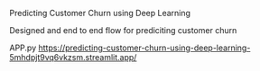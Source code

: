 Predicting Customer Churn using Deep Learning 

Designed and end to end flow for prediciting customer churn 

APP.py
https://predicting-customer-churn-using-deep-learning-5mhdpjt9vq6vkzsm.streamlit.app/

